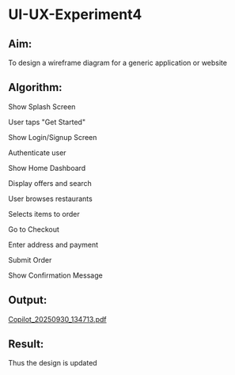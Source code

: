 # UI-UX-Experiment4

## Aim:

To design a wireframe diagram for a generic application or website


## Algorithm:
Show Splash Screen

User taps "Get Started"

Show Login/Signup Screen

Authenticate user

Show Home Dashboard

Display offers and search

User browses restaurants

Selects items to order

Go to Checkout


Enter address and payment

Submit Order

Show Confirmation Message


## Output:

[Copilot_20250930_134713.pdf](https://github.com/user-attachments/files/22614755/Copilot_20250930_134713.pdf)


## Result:

Thus the design is updated
